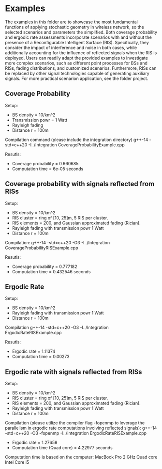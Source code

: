 # Examples
The examples in this folder are to showcase the most fundamental functions of applying stochastic geometry in wireless network, so the selected scenarios and parameters the simplified. 
Both coverage probability and ergodic rate assessments incorporate scenarios with and without the presence of a Reconfigurable Intelligent Surface (RIS). Specifically, they consider the impact of interference and noise in both cases, while additionally accounting for the influence of reflected signals when the RIS is deployed.
Users can readily adapt the provided examples to investigate more complex scenarios, such as different point processes for BSs and RISs, fading distributions, and customized scenarios. Furthermore, RISs can be replaced by other signal technologies capable of generating auxiliary signals.
For more practical scenarion application, see the folder project.


## Coverage Probability
Setup:
* BS density = 10/km^2
* Transmission powr = 1 Watt
* Rayleigh fading 
* Distance r = 100m

Compilation command (please include the integration directory)
g++-14 -std=c++20 -I../Integration CoverageProbabilityExample.cpp

Resutls:
* Coverage probability = 0.660685
* Computation time = 6e-05 seconds

## Coverage probability with signals reflected from RISs
Setup:
* BS density = 10/km^2
* RIS cluster = ring of [10, 25]m, 5 RIS per cluster, 
* RIS elements = 200, and Gaussian approximated fading (Rician). 
* Rayleigh fading with transmission powr 1 Watt
* Distance r = 100m

Compilation: g++-14 -std=c++20 -O3 -I../Integration CoverageProbabilityRISExample.cpp

Resutls:
* Coverage probability = 0.777182
* Computation time = 0.432546 seconds


## Ergodic Rate 
Setup:
* BS density = 10/km^2
* Rayleigh fading with transmission powr 1 Watt
* Distance r = 100m

Compilation 
g++-14 -std=c++20 -O3 -I../Integration ErgodicRateRISExample.cpp

Resutls:
* Ergodic rate = 1.11374
* Computation time = 0.00273

## Ergodic rate with signals reflected from RISs

Setup:
* BS density = 10/km^2
* RIS cluster = ring of [10, 25]m, 5 RIS per cluster, 
* RIS elements = 200, and Gaussian approximated fading (Rician). 
* Rayleigh fading with transmission powr 1 Watt
* Distance r = 100m

Compilation (please utilize the compiler flag -fopenmp to leverage the parallelism in ergodic rate computations involving reflected signals):
g++-14 -std=c++20 -O3 -fopenmp -I../Integration ErgodicRateRISExample.cpp

* Ergodic rate = 1.27658
* Computation time (Quad core) = 4.22977 seconds

Computation time is based on the computer: MacBook Pro 2 GHz Quad core Intel Core i5
